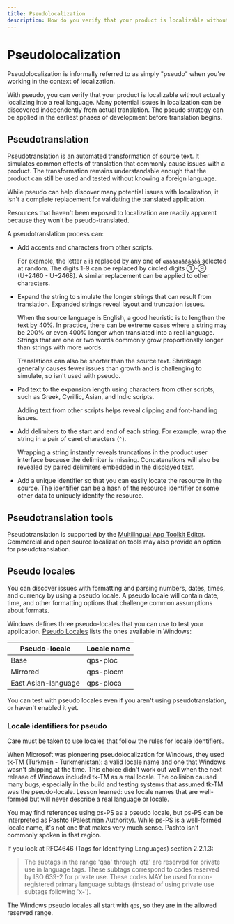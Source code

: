 ```yaml
---
title: Pseudolocalization
description: How do you verify that your product is localizable without actually localizing into a real language? By faking it with pseudolocalization.
---
```


# Pseudolocalization

Pseudolocalization is informally referred to as simply "pseudo" when you're working in the context of localization.

With pseudo, you can verify that your product is localizable without actually localizing into a real language.
Many potential issues in localization can be discovered independently from actual translation.
The pseudo strategy can be applied in the earliest phases of development before translation begins.

## Pseudotranslation

Pseudotranslation is an automated transformation of source text.
It simulates common effects of translation that commonly cause issues with a product.
The transformation remains understandable enough that the product can still be used and tested without knowing a foreign language.

While pseudo can help discover many potential issues with localization, it isn't a complete replacement for validating the translated application.

Resources that haven't been exposed to localization are readily apparent because they won't be pseudo-translated.

A pseudotranslation process can:

- Add accents and characters from other scripts.

  For example, the letter `a` is replaced by any one of `αäáàāāǎǎăăåå` selected at random.
  The digits 1-9 can be replaced by circled digits &#x2460;-&#x2468; (U+2460 - U+2468).
  A similar replacement can be applied to other characters.

- Expand the string to simulate the longer strings that can result from translation.
  Expanded strings reveal layout and truncation issues.

  When the source language is English, a good heuristic is to lengthen the text by 40%.
  In practice, there can be extreme cases where a string may be 200% or even 400% longer when translated into a real language.
  Strings that are one or two words commonly grow proportionally longer than strings with more words.

  Translations can also be shorter than the source text.
  Shrinkage generally causes fewer issues than growth and is challenging to simulate, so isn't used with pseudo.

- Pad text to the expansion length using characters from other scripts, such as Greek, Cyrillic, Asian, and Indic scripts.

  Adding text from other scripts helps reveal clipping and font-handling issues.

- Add delimiters to the start and end of each string.
  For example, wrap the string in a pair of caret characters (`^`).

  Wrapping a string instantly reveals truncations in the product user interface because the delimiter is missing.
  Concatenations will also be revealed by paired delimiters embedded in the displayed text.

- Add a unique identifier so that you can easily locate the resource in the source.
  The identifier can be a hash of the resource identifier or some other data to uniquely identify the resource.

## Pseudotranslation tools

Pseudotranslation is supported by the [Multilingual App Toolkit Editor](https://developer.microsoft.com/windows/downloads/multilingual-app-toolkit/).
Commercial and open source localization tools may also provide an option for pseudotranslation.

## Pseudo locales

You can discover issues with formatting and parsing numbers, dates, times, and currency by using a pseudo locale.
A pseudo locale will contain date, time, and other formatting options that challenge common assumptions about formats.

Windows defines three pseudo-locales that you can use to test your application.
[Pseudo Locales](/windows/win32/intl/pseudo-locales) lists the ones available in Windows:

| Pseudo-locale | Locale name |
| --- | --- |
| Base                | qps-ploc  |
| Mirrored            | qps-plocm |
| East Asian-language | qps-ploca |

You can test with pseudo locales even if you aren't using pseudotranslation, or haven't enabled it yet.  
<!-- Does CLDR include pseudo locales? -->

### Locale identifiers for pseudo

Care must be taken to use locales that follow the rules for locale identifiers.

When Microsoft was pioneering pseudolocalization for Windows, they used tk-TM (Turkmen - Turkmenistan):
a valid locale name and one that Windows wasn't shipping at the time.
This choice didn't work out well when the next release of Windows included tk-TM as a real locale.
The collision caused many bugs, especially in the build and testing systems that assumed tk-TM was the pseudo-locale.
Lesson learned: use locale names that are well-formed but will never describe a real language or locale.

You may find references using ps-PS as a pseudo locale, but ps-PS can be interpreted as Pashto (Palestinian Authority).
While ps-PS is a well-formed locale name, it's not one that makes very much sense.
Pashto isn't commonly spoken in that region.

<!--
This story is told in "One of my colleagues is the "Pseudo Man" (a rich source of puns in conversation!)"
on Michael Kaplan's MSDN blog, which was unfortunately lost when MSDN blogs were decommissioned.

The text of Michael's blogs are available (without images) at
http://archives.miloush.net/michkap/archive/2011/04/11/10152035.html
 -->

If you look at RFC4646 (Tags for Identifying Languages) section 2.2.1.3:

> The subtags in the range 'qaa' through 'qtz' are reserved for private use in language tags.
> These subtags correspond to codes reserved by ISO 639-2 for private use.
> These codes MAY be used for non-registered primary language subtags (instead of using private use subtags following 'x-').

The Windows pseudo locales all start with `qps`, so they are in the allowed reserved range.

